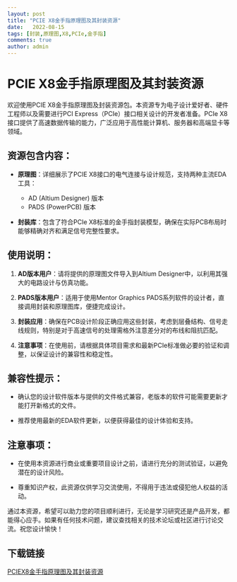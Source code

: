 ```yaml
---
layout: post
title: "PCIE X8金手指原理图及其封装资源"
date:   2022-08-15
tags: [封装,原理图,X8,PCIe,金手指]
comments: true
author: admin
---
```

# PCIE X8金手指原理图及其封装资源

欢迎使用PCIE X8金手指原理图及封装资源包。本资源专为电子设计爱好者、硬件工程师以及需要进行PCI Express（PCIe）接口相关设计的开发者准备。PCIe X8接口提供了高速数据传输的能力，广泛应用于高性能计算机、服务器和高端显卡等领域。

## 资源包含内容：

- **原理图**：详细展示了PCIE X8接口的电气连接与设计规范，支持两种主流EDA工具：
  - AD (Altium Designer) 版本
  - PADS (PowerPCB) 版本
  
- **封装库**：包含了符合PCIe X8标准的金手指封装模型，确保在实际PCB布局时能够精确对齐和满足信号完整性要求。

## 使用说明：

1. **AD版本用户**：请将提供的原理图文件导入到Altium Designer中，以利用其强大的电路设计与仿真功能。
   
2. **PADS版本用户**：适用于使用Mentor Graphics PADS系列软件的设计者，直接调用封装和原理图库，便捷完成设计。

3. **封装应用**：确保在PCB设计阶段正确应用这些封装，考虑到层叠结构、信号走线规则，特别是对于高速信号的处理需格外注意差分对的布线和阻抗匹配。

4. **注意事项**：在使用前，请根据具体项目需求和最新PCIe标准做必要的验证和调整，以保证设计的兼容性和稳定性。

## 兼容性提示：

- 确认您的设计软件版本与提供的文件格式兼容，老版本的软件可能需要更新才能打开新格式的文件。
  
- 推荐使用最新的EDA软件更新，以便获得最佳的设计体验和支持。

## 注意事项：

- 在使用本资源进行商业或重要项目设计之前，请进行充分的测试验证，以避免潜在的设计风险。
  
- 尊重知识产权，此资源仅供学习交流使用，不得用于违法或侵犯他人权益的活动。

通过本资源，希望可以助力您的项目顺利进行，无论是学习研究还是产品开发，都能得心应手。如果有任何技术问题，建议查找相关的技术论坛或社区进行讨论交流。祝您设计愉快！

## 下载链接

[PCIEX8金手指原理图及其封装资源](https://pan.quark.cn/s/228249ec6bfb)